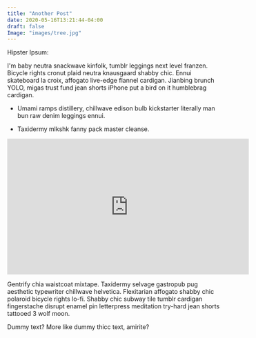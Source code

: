```yaml
---
title: "Another Post"
date: 2020-05-16T13:21:44-04:00
draft: false
Image: "images/tree.jpg"
---
```


<!-- # H1
## H2
### H3
#### H4
##### H5
###### H6 -->

<!-- *asterisks*      -->

<!-- 1. First ordered list item
2. Another item

* Unordered sub-list. 
1. Actual numbers don't matter, just that it's a number
⋅⋅1. Ordered sub-list
4. And another item.

⋅⋅⋅You can have properly indented paragraphs within list items. Notice the blank line above, and the leading spaces (at least one, but we'll use three here to also align the raw Markdown).

⋅⋅⋅To have a line break without a paragraph, you will need to use two trailing spaces.⋅⋅
⋅⋅⋅Note that this line is separate, but within the same paragraph.⋅⋅
⋅⋅⋅(This is contrary to the typical GFM line break behaviour, where trailing spaces are not required.)

* Unordered list can use asterisks
- Or minuses
+ Or pluses -->

<!-- ```python
num1 = 3 
num2 = 2 
print(num1 * num2)
```  -->

Hipster Ipsum:

I'm baby neutra snackwave kinfolk, tumblr leggings next level franzen. Bicycle rights cronut plaid neutra knausgaard shabby chic. Ennui skateboard la croix, affogato live-edge flannel cardigan. Jianbing brunch YOLO, migas trust fund jean shorts iPhone put a bird on it humblebrag cardigan. 

* Umami ramps distillery, chillwave edison bulb kickstarter literally man bun raw denim leggings ennui. 

* Taxidermy mlkshk fanny pack master cleanse.

<iframe width="560" height="315" src="https://www.youtube.com/embed/1vq_h4myH1E" frameborder="0" allow="accelerometer; autoplay; encrypted-media; gyroscope; picture-in-picture" allowfullscreen></iframe>   

Gentrify chia waistcoat mixtape. Taxidermy selvage gastropub pug aesthetic typewriter chillwave helvetica. Flexitarian affogato shabby chic polaroid bicycle rights lo-fi. Shabby chic subway tile tumblr cardigan fingerstache disrupt enamel pin letterpress meditation try-hard jean shorts tattooed 3 wolf moon.

Dummy text? More like dummy thicc text, amirite?

 
